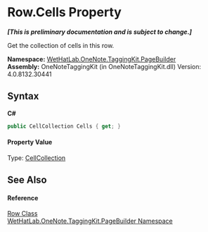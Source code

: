 # Row.Cells Property 
 _**\[This is preliminary documentation and is subject to change.\]**_

Get the collection of cells in this row.

**Namespace:**&nbsp;<a href="56352230-71f2-f4b7-63a8-983965663af5.md">WetHatLab.OneNote.TaggingKit.PageBuilder</a><br />**Assembly:**&nbsp;OneNoteTaggingKit (in OneNoteTaggingKit.dll) Version: 4.0.8132.30441

## Syntax

**C#**<br />
``` C#
public CellCollection Cells { get; }
```


#### Property Value
Type: <a href="09730001-8b9f-c579-5787-c2c81a25ed5d.md">CellCollection</a>

## See Also


#### Reference
<a href="f05be1a3-e029-f22c-2aa9-fdd4596fe0b4.md">Row Class</a><br /><a href="56352230-71f2-f4b7-63a8-983965663af5.md">WetHatLab.OneNote.TaggingKit.PageBuilder Namespace</a><br />